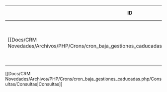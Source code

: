 | ID<br>                                                                                             | Tipo   | Archivo Origen                                                                                                                | Modulo Funcional           | Base de Datos    | Tablas Afectadas | Joins | Objetivo                                                            | Impacto | Observacion |
| -------------------------------------------------------------------------------------------------- | ------ | ----------------------------------------------------------------------------------------------------------------------------- | -------------------------- | ---------------- | ---------------- | ----- | ------------------------------------------------------------------- | ------- | ----------- |
| [[Docs/CRM Novedades/Archivos/PHP/Crons/cron_baja_gestiones_caducadas.php/Consultas/SELECT/Q001\|Q001]] | SELECT | [[Docs/CRM Novedades/Archivos/PHP/Crons/cron_baja_gestiones_caducadas.php/Consultas/Consultas\|cron_baja_gestiones_caducadas.php]] | Bajas por gestión caducada | gyssrl_novedades | sw_operaciones   | -     | Buscar operaciones con estado = 40 cuya fechauc sea anterior a ayer | Lectura |             |

[[Docs/CRM Novedades/Archivos/PHP/Crons/cron_baja_gestiones_caducadas.php/Consultas/Consultas|Consultas]]
